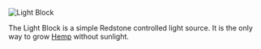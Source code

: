 ![Light Block](block:betterwithmods:light)

The Light Block is a simple Redstone controlled light source. It is the only way to grow [Hemp](hemp.md) without sunlight.